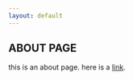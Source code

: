 ```yaml
---
layout: default
---
```


## ABOUT PAGE

this is an about page. here is a [link](http://mattrichardson.com/).
